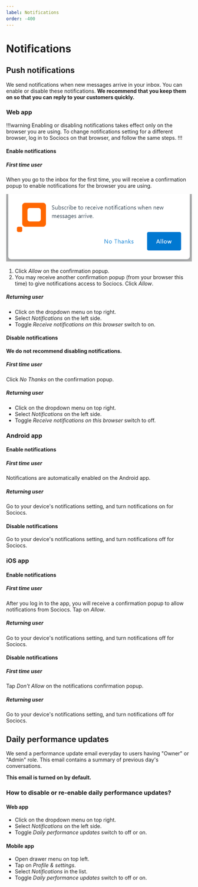 ```yaml
---
label: Notifications
order: -400
---
```


# Notifications

## Push notifications

We send notifications when new messages arrive in your inbox. You can enable or disable these notifications. **We recommend that you keep them on so that you can reply to your customers quickly.**

### Web app

!!!warning
Enabling or disabling notifications takes effect only on the browser you are using. To change notifications setting for a different browser, log in to Sociocs on that browser, and follow the same steps.
!!!

#### Enable notifications

##### First time user

When you go to the inbox for the first time, you will receive a confirmation popup to enable notifications for the browser you are using.

![Notifications popup](/static/images/push-notifications-popup.png "Notifications popup")

1. Click *Allow* on the confirmation popup.
2. You may receive another confirmation popup (from your browser this time) to give notifications access to Sociocs. Click *Allow*.

##### Returning user

- Click on the dropdown menu on top right.
- Select *Notifications* on the left side.
- Toggle *Receive notifications on this browser* switch to on.

#### Disable notifications

**We do not recommend disabling notifications.**

##### First time user

Click *No Thanks* on the confirmation popup.

##### Returning user

- Click on the dropdown menu on top right.
- Select *Notifications* on the left side.
- Toggle *Receive notifications on this browser* switch to off.

### Android app

#### Enable notifications

##### First time user

Notifications are automatically enabled on the Android app.

##### Returning user

Go to your device's notifications setting, and turn notifications on for Sociocs.

#### Disable notifications

Go to your device's notifications setting, and turn notifications off for Sociocs.

### iOS app

#### Enable notifications

##### First time user

After you log in to the app, you will receive a confirmation popup to allow notifications from Sociocs. Tap on *Allow*.

##### Returning user

Go to your device's notifications setting, and turn notifications off for Sociocs.

#### Disable notifications

##### First time user

Tap *Don't Allow* on the notifications confirmation popup.

##### Returning user

Go to your device's notifications setting, and turn notifications off for Sociocs.

## Daily performance updates

We send a performance update email everyday to users having "Owner" or "Admin" role. This email contains a summary of previous day's conversations.

**This email is turned on by default.**

### How to disable or re-enable daily performance updates?

#### Web app

- Click on the dropdown menu on top right.
- Select *Notifications* on the left side.
- Toggle *Daily performance updates* switch to off or on.

#### Mobile app

- Open drawer menu on top left.
- Tap on *Profile & settings*.
- Select *Notifications* in the list.
- Toggle *Daily performance updates* switch to off or on.
